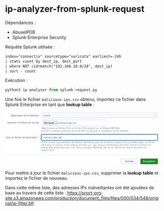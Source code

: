 # ip-analyzer-from-splunk-request

Dépendances :

- AbuseIPDB
- Splunk Enterprise Security

Requête Splunk utilisée :

```
index="connectix" sourcetype="suricata" earliest=-24h
| stats count by dest_ip, dest_port
| where NOT cidrmatch("192.168.10.0/24", dest_ip)
| sort - count
```

Exécution :

```py
python3 ip-analyzer-from-splunk-request.py
```

Une fois le fichier ```malicious-ips.csv``` obtenu, importez ce fichier dans Splunk Enterprise en tant que **lookup table** :

![add-lookup-table](assets/add-lookup-table.png)

Pour mettre à jour le fichier ```malicious-ips.csv```, supprimer la **lookup table** et importez le fichier de nouveau.

Dans cette même liste, des adresses IPs malveillantes ont été ajoutées de base au travers de cette liste : https://snort-org-site.s3.amazonaws.com/production/document_files/files/000/034/548/original/ip-filter.blf.